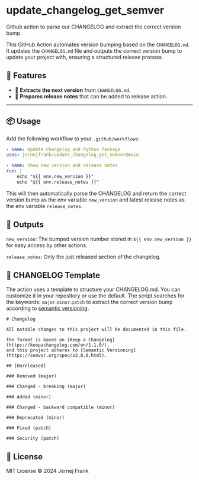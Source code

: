 # update_changelog_get_semver
Github action to parse our CHANGELOG and extract the correct version bump.

This GitHub Action automates version bumping based on the `CHANGELOG.md`.
It updates the `CHANGELOG.md` file and outputs the correct version bump to update your
project with, ensuring a structured release process.

## 🚀 Features
- 📜 **Extracts the next version** from `CHANGELOG.md`.
- 📄 **Prepares release notes** that can be added to release action.

---

## 📦 **Usage**
Add the following workflow to your `.github/workflows`:

```yaml
- name: Update Changelog and Python Package
uses: jernejfrank/update_changelog_get_semver@main

- name: Show new version and release notes
run: |
    echo "${{ env.new_version }}"
    echo "${{ env.release_notes }}"
```

This will then automatically parse the CHANGELOG and return the correct version bump
as the env variable ``new_version`` and latest release notes as the env variable ``release_notes``.

## 📌 Outputs

`new_version`: The bumped version number stored in `${{ env.new_version }}` for easy access by other actions.

`release_notes`: Only the just released section of the changelog.

## 📜 CHANGELOG Template

The action uses a template to structure your CHANGELOG.md.
You can customize it in your repository or use the default. The script searches for the keywords:
`major`.`minor`.`patch` to extract the correct version bump according to [semantic versioning](https://semver.org).

```
# Changelog

All notable changes to this project will be documented in this file.

The format is based on [Keep a Changelog](https://keepachangelog.com/en/1.1.0/),
and this project adheres to [Semantic Versioning](https://semver.org/spec/v2.0.0.html).

## [Unreleased]

### Removed (major)

### Changed - breaking (major)

### Added (minor)

### Changed - backward compatible (minor)

### Deprecated (minor)

### Fixed (patch)

### Security (patch)

```

## 📄 License

MIT License © 2024 Jernej Frank

